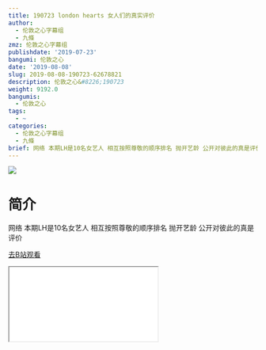 ```yaml
---
title: 190723 london hearts 女人们的真实评价
author:
  - 伦敦之心字幕组
  - 九條
zmz: 伦敦之心字幕组
publishdate: '2019-07-23'
bangumi: 伦敦之心
date: '2019-08-08'
slug: 2019-08-08-190723-62678821
description: 伦敦之心&#8226;190723
weight: 9192.0
bangumis:
  - 伦敦之心
tags:
  - ~
categories:
  - 伦敦之心字幕组
  - 九條
brief: 网络 本期LH是10名女艺人 相互按照尊敬的顺序排名 抛开艺龄 公开对彼此的真是评价
---
```

![](https://raw.githubusercontent.com/tcgriffith/owaraisite/master/static/tmpimg/9b82d4e9a5623e8dfec29b0d44e9037ba094f346.jpg.480.jpg)
# 简介  
网络
本期LH是10名女艺人 相互按照尊敬的顺序排名 抛开艺龄 公开对彼此的真是评价  

[去B站观看](https://www.bilibili.com/video/av62678821/)
<div class ="resp-container"><iframe class="testiframe" src="//player.bilibili.com/player.html?aid=62678821"", scrolling="no", allowfullscreen="true" > </iframe></div> 
